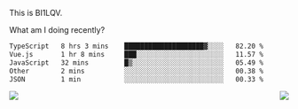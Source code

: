 This is BI1LQV.

What am I doing recently?

<!--START_SECTION:waka-->

```txt
TypeScript   8 hrs 3 mins    ████████████████████▓░░░░   82.20 %
Vue.js       1 hr 8 mins     ███░░░░░░░░░░░░░░░░░░░░░░   11.57 %
JavaScript   32 mins         █▒░░░░░░░░░░░░░░░░░░░░░░░   05.49 %
Other        2 mins          ░░░░░░░░░░░░░░░░░░░░░░░░░   00.38 %
JSON         1 min           ░░░░░░░░░░░░░░░░░░░░░░░░░   00.33 %
```

<!--END_SECTION:waka-->
<img align="right" src="https://github-readme-stats.vercel.app/api?username=bi1lqv&show_icons=true&count_private=true">

<img src="https://metrics.lecoq.io/bi1lqv?template=classic&base.activity=0&base.community=0&base.repositories=0&base.metadata=0&isocalendar=1&base=header%2C%20activity%2C%20community%2C%20repositories%2C%20metadata&base.indepth=false&base.hireable=false&isocalendar=false&isocalendar.duration=full-year&config.timezone=Asia%2FShanghai">
